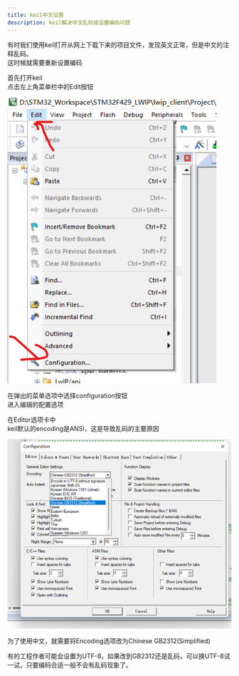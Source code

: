 ```yaml
---
title: keil中文设置
description: keil解决中文乱码或设置编码问题
---
```


有时我们使用keil打开从网上下载下来的项目文件，发现英文正常，但是中文的注释乱码。  
这时候就需要重新设置编码  

首先打开keil  
点击左上角菜单栏中的Edit按钮  

![keil edit](https://raw.githubusercontent.com/smartmx/file-storage/pictures/202202222147020.png)

在弹出的菜单选项中选择configuration按钮  
进入编辑的配置选项  

在Editor选项卡中  
keil默认的encoding是ANSI，这是导致乱码的主要原因  

![keil encoding](https://raw.githubusercontent.com/smartmx/file-storage/pictures/202202222148454.png)

为了使用中文，就需要将Encoding选项改为Chinese GB2312(Simplified)  

有的工程作者可能会设置为UTF-8，如果改到GB2312还是乱码，可以换UTF-8试一试，只要编码合适一般不会有乱码现象了。
